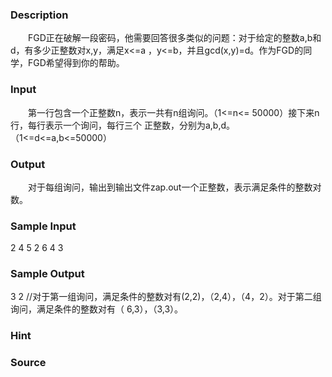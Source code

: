
### Description
　　FGD正在破解一段密码，他需要回答很多类似的问题：对于给定的整数a,b和d，有多少正整数对x,y，满足x<=a
，y<=b，并且gcd(x,y)=d。作为FGD的同学，FGD希望得到你的帮助。
### Input
　　第一行包含一个正整数n，表示一共有n组询问。（1<=n<= 50000）接下来n行，每行表示一个询问，每行三个
正整数，分别为a,b,d。（1<=d<=a,b<=50000）
### Output
　　对于每组询问，输出到输出文件zap.out一个正整数，表示满足条件的整数对数。
### Sample Input
2
4 5 2
6 4 3
### Sample Output
3
2
//对于第一组询问，满足条件的整数对有(2,2)，（2,4），（4，2）。对于第二组询问，满足条件的整数对有（
6,3），（3,3）。
### Hint

### Source
